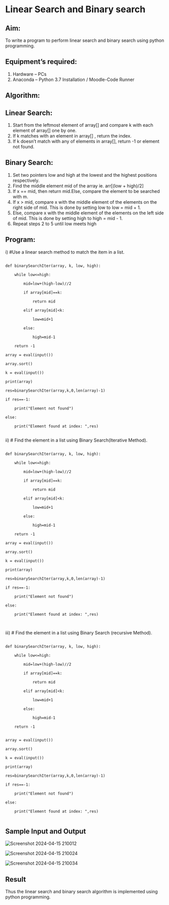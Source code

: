 # Linear Search and Binary search
## Aim:
To write a program to perform linear search and binary search using python programming.
## Equipment’s required:
1.	Hardware – PCs
2.	Anaconda – Python 3.7 Installation / Moodle-Code Runner
## Algorithm:
## Linear Search:
1.	Start from the leftmost element of array[] and compare k with each element of array[] one by one.
2.	If k matches with an element in array[] , return the index.
3.	If k doesn’t match with any of elements in array[], return -1 or element not found.
## Binary Search:
1.	Set two pointers low and high at the lowest and the highest positions respectively.
2.	Find the middle element mid of the array ie. arr[(low + high)/2]
3.	If x == mid, then return mid.Else, compare the element to be searched with m.
4.	If x > mid, compare x with the middle element of the elements on the right side of mid. This is done by setting low to low = mid + 1.
5.	Else, compare x with the middle element of the elements on the left side of mid. This is done by setting high to high = mid - 1.
6.	Repeat steps 2 to 5 until low meets high
## Program:
i)	#Use a linear search method to match the item in a list.
```

def binarySearchIter(array, k, low, high):

    while low<=high:

        mid=low+(high-low)//2

        if array[mid]==k:

            return mid

        elif array[mid]<k:

            low=mid+1

        else:

            high=mid-1

    return -1

array = eval(input())

array.sort()

k = eval(input()) 

print(array)

res=binarySearchIter(array,k,0,len(array)-1)

if res==-1:

    print("Element not found")

else:

    print("Element found at index: ",res)


```
ii)	# Find the element in a list using Binary Search(Iterative Method).
```

def binarySearchIter(array, k, low, high):

    while low<=high:

        mid=low+(high-low)//2

        if array[mid]==k:

            return mid

        elif array[mid]<k:

            low=mid+1

        else:

            high=mid-1

    return -1

array = eval(input())

array.sort()

k = eval(input()) 

print(array)

res=binarySearchIter(array,k,0,len(array)-1)

if res==-1:

    print("Element not found")

else:

    print("Element found at index: ",res)



```
iii)	# Find the element in a list using Binary Search (recursive Method).
```

def binarySearchIter(array, k, low, high):

    while low<=high:

        mid=low+(high-low)//2

        if array[mid]==k:

            return mid

        elif array[mid]<k:

            low=mid+1

        else:

            high=mid-1

    return -1


array = eval(input())

array.sort()

k = eval(input()) 

print(array)

res=binarySearchIter(array,k,0,len(array)-1)

if res==-1:

    print("Element not found")

else:

    print("Element found at index: ",res)


```
## Sample Input and Output

![Screenshot 2024-04-15 210012](https://github.com/RITHISHlearn/Search-Algorithms/assets/145446645/ef5ad6aa-55a6-43b4-91f9-8b262c790ab1)


![Screenshot 2024-04-15 210024](https://github.com/RITHISHlearn/Search-Algorithms/assets/145446645/6988b7be-1473-4f28-a01f-29f703d6c9ea)


 ![Screenshot 2024-04-15 210034](https://github.com/RITHISHlearn/Search-Algorithms/assets/145446645/fd185313-2f8c-4987-9a55-5d6297551f5c)


## Result
Thus the linear search and binary search algorithm is implemented using python programming.
